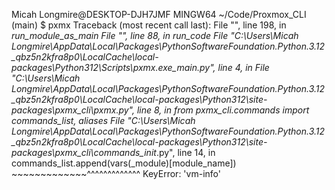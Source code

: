 Micah Longmire@DESKTOP-DJH7JMF MINGW64 ~/Code/Proxmox_CLI (main)
$ pxmx
Traceback (most recent call last):
  File "<frozen runpy>", line 198, in _run_module_as_main
  File "<frozen runpy>", line 88, in _run_code
  File "C:\Users\Micah Longmire\AppData\Local\Packages\PythonSoftwareFoundation.Python.3.12_qbz5n2kfra8p0\LocalCache\local-packages\Python312\Scripts\pxmx.exe\__main__.py", line 4, in <module>
  File "C:\Users\Micah Longmire\AppData\Local\Packages\PythonSoftwareFoundation.Python.3.12_qbz5n2kfra8p0\LocalCache\local-packages\Python312\site-packages\pxmx_cli\pxmx.py", line 8, in <module>
    from pxmx_cli.commands import commands_list, aliases
  File "C:\Users\Micah Longmire\AppData\Local\Packages\PythonSoftwareFoundation.Python.3.12_qbz5n2kfra8p0\LocalCache\local-packages\Python312\site-packages\pxmx_cli\commands\__init__.py", line 14, in <module>
    commands_list.append(vars(_module)[module_name])
                         ~~~~~~~~~~~~~^^^^^^^^^^^^^
KeyError: 'vm-info'
